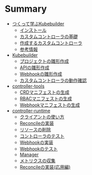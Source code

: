 # Summary

* [つくって学ぶKubebuilder](README.md)
  * [インストール](introduction/installation.md)
  * [カスタムコントローラの基礎](introduction/basics.md)
  * [作成するカスタムコントローラ](introduction/sample.md)
  * [参考情報](introduction/references.md)
* [Kubebuilder](kubebuilder/README.md)
  * [プロジェクトの雛形作成](kubebuilder/new-project.md)
  * [APIの雛形作成](kubebuilder/api.md)
  * [Webhookの雛形作成](kubebuilder/webhook.md)
  * [カスタムコントローラの動作確認](kubebuilder/kind.md)
  <!-- * [手軽な動作確認](kubebuilder/debug.md) -->
* [controller-tools](controller-tools/README.md)
  * [CRDマニフェストの生成](controller-tools/crd.md)
  <!-- * [CRDマニフェストの生成(応用編)](controller-tools/advanced_crd.md) -->
  * [RBACマニフェストの生成](controller-tools/rbac.md)
  * [Webhookマニフェストの生成](controller-tools/webhook.md)
* [controller-runtime](controller-runtime/README.md)
  * [クライアントの使い方](controller-runtime/client.md)
  * [Reconcileの実装](controller-runtime/reconcile.md)
  * [リソースの削除](controller-runtime/deletion.md)
  * [コントローラのテスト](controller-runtime/controller_test.md)
  * [Webhookの実装](controller-runtime/webhook.md)
  * [Webhookのテスト](controller-runtime/webhook_test.md)
  * [Manager](controller-runtime/manager.md)
  * [メトリクスの収集](controller-runtime/metrics.md)
  * [Reconcileの実装(応用編)](controller-runtime/advanced_reconcile.md)
  <!-- * [CRDのバージョニング](controller-runtime/versioning.md) -->
